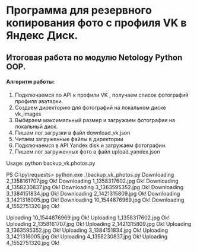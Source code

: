 #  Программа для резервного копирования фото  с профиля VK в Яндекс Диск.
## Итоговая работа по модулю Netology Python OOP.

#### Алгоритм работы:

1. Подключаемся по API к профили VK , получаем список фотографий профиля аватарки.
2. Создаем директорию для фотографий на локальном диске vk_images
3. Выбираем максимальный размер и загружаем фотографии на локальный диск.
4. Пишем лог загрузки в файл download_vk.json
5. Читаем загруженные файлы в директории
6. Подключаемся в API Yandex disk и загружаем фотографии.
7. Пишем лог загруженных фото в файл upload_yandex.json

Usage: 
python backup_vk.photos.py

PS C:\py\requests> python.exe .\backup_vk_photos.py
Downloading 2_1358161707.jpg Ok!
Downloading 1_1358317602.jpg Ok!
Downloading 4_1358230837.jpg Ok!
Downloading 3_1363595352.jpg Ok!
Downloading 3_1384151834.jpg Ok!
Downloading 2_1421315809.jpg Ok!
Downloading 3_1421316005.jpg Ok!
Downloading 10_1544876969.jpg Ok!
Downloading 4_1552751320.jpg Ok!

Uploading 10_1544876969.jpg Ok!
Uploading 1_1358317602.jpg Ok!
Uploading 2_1358161707.jpg Ok!
Uploading 2_1421315809.jpg Ok!
Uploading 3_1363595352.jpg Ok!
Uploading 3_1384151834.jpg Ok!
Uploading 3_1421316005.jpg Ok!
Uploading 4_1358230837.jpg Ok!
Uploading 4_1552751320.jpg Ok!


